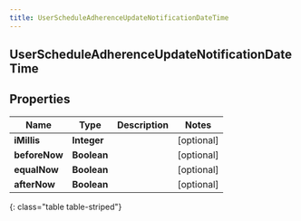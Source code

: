 ```yaml
---
title: UserScheduleAdherenceUpdateNotificationDateTime
---
```

## UserScheduleAdherenceUpdateNotificationDateTime


## Properties

| Name | Type | Description | Notes |
| ------------ | ------------- | ------------- | ------------- |
| **iMillis** | **Integer** |  |  [optional] |
| **beforeNow** | **Boolean** |  |  [optional] |
| **equalNow** | **Boolean** |  |  [optional] |
| **afterNow** | **Boolean** |  |  [optional] |
{: class="table table-striped"}



